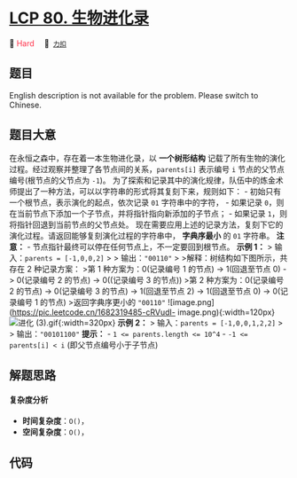 # [LCP 80. 生物进化录](https://2xiao.github.io/leetcode-js/lcp/LCP_80.html)

🔴 <font color=#ff334b>Hard</font>&emsp; 🔗&ensp;[`力扣`](https://leetcode.cn/problems/qoQAMX)

## 题目

English description is not available for the problem. Please switch to
Chinese.


## 题目大意

在永恒之森中，存在着一本生物进化录，以 **一个树形结构** 记载了所有生物的演化过程。经过观察并整理了各节点间的关系，`parents[i]` 表示编号
`i` 节点的父节点编号(根节点的父节点为 `-1`)。
为了探索和记录其中的演化规律，队伍中的炼金术师提出了一种方法，可以以字符串的形式将其复刻下来，规则如下： \- 初始只有一个根节点，表示演化的起点，依次记录
`01` 字符串中的字符， \- 如果记录 `0`，则在当前节点下添加一个子节点，并将指针指向新添加的子节点； \- 如果记录
`1`，则将指针回退到当前节点的父节点处。 现在需要应用上述的记录方法，复刻下它的演化过程。请返回能够复刻演化过程的字符串中， **字典序最小** 的
`01` 字符串。 **注意：** \- 节点指针最终可以停在任何节点上，不一定要回到根节点。 **示例 1：** > 输入：`parents =
[-1,0,0,2]` > > 输出：`"00110"` > >解释：树结构如下图所示，共存在 2 种记录方案： >第 1 种方案为：0(记录编号 1
的节点) -> 1(回退至节点 0) -> 0(记录编号 2 的节点) -> 0((记录编号 3 的节点)) >第 2 种方案为：0(记录编号 2 的节点)
-> 0(记录编号 3 的节点) -> 1(回退至节点 2) -> 1(回退至节点 0) -> 0(记录编号 1 的节点) >返回字典序更小的
`"00110"` ![image.png](https://pic.leetcode.cn/1682319485-cRVudI-
image.png){:width=120px}![进化
(3).gif](https://pic.leetcode.cn/1682412701-waHdnm-%E8%BF%9B%E5%8C%96%20\\(3\\).gif){:width=320px}
**示例 2：** > 输入：`parents = [-1,0,0,1,2,2]` > > 输出：`"00101100"` **提示：** \- `1 <=
parents.length <= 10^4` \- `-1 <= parents[i] < i` (即父节点编号小于子节点)


## 解题思路

#### 复杂度分析

- **时间复杂度**：`O()`，
- **空间复杂度**：`O()`，

## 代码

```javascript

```